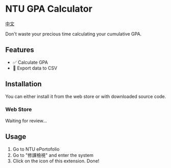 # NTU GPA Calculator

[中文](https://github.com/henlium/NTU-GPA-Calculator/blob/main/readme/README_zhTW.md)

Don't waste your precious time calculating your cumulative GPA.

## Features

- :white_check_mark: Calculate GPA
- :black_square_button: Export data to CSV

## Installation

You can either install it from the web store or with downloaded source code.

### Web Store

Waiting for review...

## Usage

1. Go to NTU ePortofolio
2. Go to "修課檢視" and enter the system
3. Click on the icon of this extension. Done!